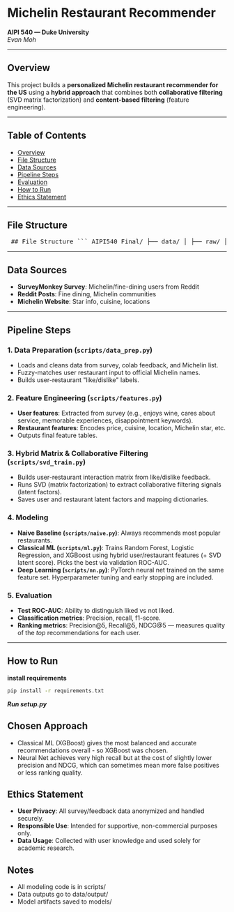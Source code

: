 # Michelin Restaurant Recommender

**AIPI 540 — Duke University**  
_Evan Moh_

---

## Overview

This project builds a **personalized Michelin restaurant recommender for the US** using a **hybrid approach** that combines both **collaborative filtering** (SVD matrix factorization) and **content-based filtering** (feature engineering).

---

## Table of Contents

- [Overview](#overview)
- [File Structure](#file-structure)
- [Data Sources](#data-sources)
- [Pipeline Steps](#pipeline-steps)
- [Evaluation](#evaluation)
- [How to Run](#how-to-run)
- [Ethics Statement](#ethics-statement)

---

## File Structure
<pre> ## File Structure ``` AIPI540_Final/ ├── data/ │ ├── raw/ │ │ ├── Michelin_List.xlsx │ │ ├── MichelinColabFiltering.xlsx │ │ └── Michelin Restaurant Recommender.xlsx │ └── output/ │ ├── cleaned_colab_feedback.csv │ ├── cleaned_survey_feedback.csv │ ├── user_features.csv │ ├── restaurant_features.csv │ ├── training_hybrid.csv │ ├── training_hybrid_wcf.csv │ └── unmatched_for_review.csv ├── models/ │ ├── best_ml_model.joblib │ ├── best_nn.pt │ ├── imputer.joblib │ ├── scaler.joblib │ ├── svd_model.joblib │ ├── svd_mappings.json │ ├── feature_cols.json │ ├── user_latent.npy │ └── rest_latent.npy ├── scripts/ │ ├── data_prep.py │ ├── features.py │ ├── ml.py │ ├── nn.py │ ├── naive.py │ ├── svd_train.py │ └── app.py ├── requirements.txt ├── setup.py ├── LICENSE └── README.md ``` </pre>

---

## Data Sources

- **SurveyMonkey Survey**: Michelin/fine-dining users from Reddit
- **Reddit Posts**: Fine dining, Michelin communities
- **Michelin Website**: Star info, cuisine, locations

---

## Pipeline Steps

### 1. Data Preparation (`scripts/data_prep.py`)
- Loads and cleans data from survey, colab feedback, and Michelin list.
- Fuzzy-matches user restaurant input to official Michelin names.
- Builds user-restaurant "like/dislike" labels.

### 2. Feature Engineering (`scripts/features.py`)
- **User features**: Extracted from survey (e.g., enjoys wine, cares about service, memorable experiences, disappointment keywords).
- **Restaurant features**: Encodes price, cuisine, location, Michelin star, etc.
- Outputs final feature tables.

### 3. Hybrid Matrix & Collaborative Filtering (`scripts/svd_train.py`)
- Builds user-restaurant interaction matrix from like/dislike feedback.
- Runs SVD (matrix factorization) to extract collaborative filtering signals (latent factors).
- Saves user and restaurant latent factors and mapping dictionaries.

### 4. Modeling
- **Naive Baseline (`scripts/naive.py`)**: Always recommends most popular restaurants.
- **Classical ML (`scripts/ml.py`)**: Trains Random Forest, Logistic Regression, and XGBoost using hybrid user/restaurant features (+ SVD latent score). Picks the best via validation ROC-AUC.
- **Deep Learning (`scripts/nn.py`)**: PyTorch neural net trained on the same feature set. Hyperparameter tuning and early stopping are included.

### 5. Evaluation
- **Test ROC-AUC**: Ability to distinguish liked vs not liked.
- **Classification metrics**: Precision, recall, f1-score.
- **Ranking metrics**: Precision@5, Recall@5, NDCG@5 — measures quality of the *top* recommendations for each user.

---

## How to Run
**install requirements**
```bash
pip install -r requirements.txt
``` 
***Run setup.py***


## Chosen Approach
- Classical ML (XGBoost) gives the most balanced and accurate recommendations overall - so XGBoost was chosen.
- Neural Net achieves very high recall but at the cost of slightly lower precision and NDCG, which can sometimes mean more false positives or less ranking quality.


##  Ethics Statement
- **User Privacy**: All survey/feedback data anonymized and handled securely.
- **Responsible Use**: Intended for supportive, non-commercial purposes only.
- **Data Usage**: Collected with user knowledge and used solely for academic research.

## Notes
- All modeling code is in scripts/
- Data outputs go to data/output/
- Model artifacts saved to models/

